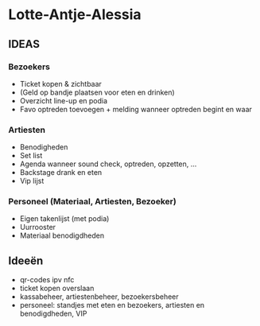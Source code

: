 # Lotte-Antje-Alessia



## IDEAS

### Bezoekers
-  Ticket kopen & zichtbaar </br>
-  (Geld op bandje plaatsen voor eten en drinken)
-  Overzicht line-up en podia
-  Favo optreden toevoegen + melding wanneer optreden begint en waar

### Artiesten
- Benodigheden
- Set list
- Agenda wanneer sound check, optreden, opzetten, ...
- Backstage drank en eten
- Vip lijst

### Personeel (Materiaal, Artiesten, Bezoeker)
- Eigen takenlijst (met podia)
- Uurrooster
- Materiaal benodigdheden

## Ideeën
- qr-codes ipv nfc
- ticket kopen overslaan
- kassabeheer, artiestenbeheer, bezoekersbeheer
- personeel: standjes met eten en bezoekers, artiesten en benodigdheden, VIP
